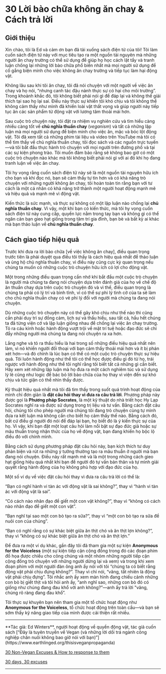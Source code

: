# 30 Lời bào chữa không ăn chay & Cách trả lời

## Giới thiệu

Xin chào, tôi là Ed và cảm ơn bạn đã tải xuống sách điện tử của tôi! Tôi làm cuốn sách điện tử này với mục tiêu tạo ra một nguồn tài nguyên mà những người ăn chay trường có thể sử dụng để giúp họ học cách lật tẩy và tranh luận chống lại những lời bào chữa phổ biến nhất mà mọi người sử dụng để cố gắng biện minh cho việc không ăn chay trường và tiếp tục làm hại động vật.

Không lâu sau khi tôi ăn chay, tôi đã nói chuyện với một người về việc ăn chay và họ nói, “nhưng canh tác đậu nành thực sự có hại cho môi trường”. Trong khoảnh khắc đó, tôi không biết phải nói gì để đáp lại và không thể giải thích tại sao họ lại sai. Điều này thực sự khiến tôi khó chịu và tôi không thể không cảm thấy như mình đã khiến loài vật thất vọng và giúp người này tiếp tục ăn các sản phẩm từ động vật với lương tâm thoải mái hơn.

Sau cuộc trò chuyện này, tôi đặt ra nhiệm vụ nghiên cứu và tìm hiểu càng nhiều càng tốt về **chủ nghĩa thuần chay** (*veganism*) và tất cả những lập luận mà mọi người sử dụng để biện minh cho việc ăn, mặc và bóc lột động vật. Tôi đã xem tất cả những phim tài liệu và video trên YouTube mà tôi có thể tìm thấy về chủ nghĩa thuần chay, tôi đọc sách và các nguồn trực tuyến&mdash;và tôi bắt đầu thực hành trò chuyện với mọi người trên đường phố và tại các sự kiện phong trào. Tôi muốn đảm bảo rằng sẽ không bao giờ có một cuộc trò chuyện nào khác mà tôi không biết phải nói gì với ai đó khi họ đang tranh luận về việc ăn chay.

Tôi hy vọng rằng cuốn sách điện tử này sẽ là một nguồn tài nguyên hữu ích cho bạn và khi đọc nó, bạn sẽ cảm thấy tự tin hơn và có khả năng trò chuyện với những người không ăn chay, tôi hoàn toàn tin rằng bạn với tư cách là một cá nhân có khả năng trở thành một người hoạt động mạnh mẽ và hiệu quả và mạnh mẽ vì động vật.

Kiến thức là sức mạnh, và thực sự không có một lập luận nào chống lại **chủ nghĩa thuần chay**. Vì vậy, một khi bạn có kiến thức, mà tôi hy vọng cuốn sách điện tử này cung cấp, quyền lực nằm trong tay bạn và không gì có thể ngăn cản bạn gieo hạt giống trong tâm trí gia đình, bạn bè và bất kỳ ai khác mà bạn thảo luận về **chủ nghĩa thuần chay**.

## Cách giao tiếp hiệu quả

Trước khi đưa ra lời bào chữa [về việc không ăn chay], điều quan trọng trước tiên là phải duyệt qua điều tôi thấy là cách hiệu quả nhất để thảo luận và ủng hộ chủ nghĩa thuần chay, vì điều này cũng cực kỳ quan trọng nếu chúng ta muốn có những cuộc trò chuyện hữu ích có lợi cho động vật.

Một trong những điều quan trọng cần nhớ khi bắt đầu một cuộc trò chuyện là người mà chúng ta đang nói chuyện dựa trên đánh giá của họ về chế độ ăn thuần chay dựa trên cuộc trò chuyện đó và vì thế, điều quan trọng là chúng ta phải có lý trí và bình tĩnh, vì có thể sự phi lý tình cờ của ta sẽ làm cho chủ nghĩa thuần chay có vẻ phi lý đối với người mà chúng ta đang nói chuyện.

Dù những cuộc trò chuyện này có thể gây khó chịu như thế nào thì cũng cần phải duy trì sự đồng cảm, lịch sự và thấu hiểu, sau tất cả, hầu hết chúng ta đã từng viện cớ và lập luận giống nhau để chống lại việc ăn chay trường. Tỏ ra cáu kỉnh hoặc hành động vượt trội về mặt trí tuệ hoặc đạo đức sẽ chỉ đẩy những người mà chúng ta đang nói chuyện ra xa hơn.

Lắng nghe và tỏ ra thấu hiểu là hai trong số những điều hiệu quả nhất nên làm, vì nó khiến người đối thoại với bạn cảm thấy thoải mái hơn và ít bị phán xét hơn&mdash;và đó chính là lúc bạn có thể có một cuộc trò chuyện thực sự hiệu quả. Tôi luôn hành động như thể tôi có thể học được điều gì đó từ họ, trái ngược với hành động như thể tôi nghĩ rằng tôi biết tất cả những gì cần biết. Hãy xem xét những lập luận mà họ đưa ra một cách nghiêm túc và sử dụng lý lẽ cũng như logic để bác bỏ lời bào chữa của họ thay vì viện đến sự khó chịu và tức giận có thể nhìn thấy được.

Kỹ thuật hiệu quả nhất mà tôi đã tìm thấy trong suốt quá trình hoạt động của mình chỉ đơn giản là **đặt câu hỏi thay vì đưa ra câu trả lời**. Phương pháp này được gọi là **Phương pháp Socrates**, là một kỹ thuật do nhà triết học Hy Lạp Socrates nghĩ ra và được sử dụng trong trị liệu và tư vấn. Bằng cách đặt câu hỏi, chúng tôi cho phép người mà chúng tôi đang trò chuyện cùng tự mình đưa ra kết luận mà không cần cho biết họ cảm thấy thế nào. Bằng cách đó, bất cứ điều gì người đó nói để đáp lại bạn, họ biết đó là ý kiến ​​thực sự của họ. Vì vậy, khi bạn đặt một loạt câu hỏi làm nổi bật sự đạo đức giả hoặc sự mâu thuẫn trong nhận thức của họ về động vật, bạn đang khiến họ bộc lộ điều đó với chính mình.

Bằng cách sử dụng phương pháp đặt câu hỏi này, bạn kích thích tư duy phản biện và rút ra những ý tưởng thường tạo ra mâu thuẫn ở người mà bạn đang nói chuyện. Điều này rất mạnh mẽ và là một trong những cách gieo hạt giống hiệu quả nhất khi bạn để người đó tự vấn bản thân và tự mình giải quyết rằng hành động của họ không phù hợp với đạo đức của họ.

Một số ví dụ về việc đặt câu hỏi thay vì đưa ra câu trả lời có thể là:

“Bạn có nghĩ hành vi tàn ác với động vật là sai không?”, thay vì “hành vi tàn ác với động vật là sai”. 

“Có cách nào nhân đạo để giết một con vật không?”, thay vì “không có cách nào nhân đạo để giết một con vật”.

“Bạn nghĩ tại sao một con bò tạo ra sữa?”, thay vì “một con bò tạo ra sữa để nuôi con của chúng”.

“Bạn có nghĩ rằng có sự khác biệt giữa ăn thịt chó và ăn thịt lợn không?”, thay vì “không có sự khác biệt giữa ăn thịt chó và ăn thịt lợn.”

Để đưa ra một ví dụ khác, gần đây tôi đã tham gia một sự kiện **Anonymous for the Voiceless** (một sự kiện tiếp cận cộng đồng trong đó các đoạn phim đồ họa được chiếu cho công chúng và một nhóm những người tiếp cận cộng đồng trò chuyện với những người dừng lại và xem) và trong khi xem đoạn phim với một người đàn ông anh ấy nói với tôi “chúng ta có biết rằng động vật phải chịu đựng không?”. Thay vì chỉ nói, “vâng, tất nhiên là động vật phải chịu đựng”. Tôi nhắc anh ấy xem màn hình đang chiếu cảnh những con bò bị giết thịt và tôi hỏi anh ấy, “anh nghĩ sao, những con bò đó có giống như chúng đang đau khổ với anh không?”&mdash;anh ấy trả lời "vâng, chúng rõ ràng đang đau khổ”.

Tôi thực sự khuyên bạn nên tham gia một tổ chức hoạt động như **Anonymous for the Voiceless**, tổ chức hoạt động trên toàn cầu&mdash;và bạn sẽ sớm thấy kỹ năng giao tiếp của mình được cải thiện rất nhiều.

<hr/>
**Tác giả: Ed Winters**, người hoạt động về quyền động vật, tác giả cuốn sách [“Đây là tuyên truyền về Vegan (và những lời dối trá ngành công nghiệp chăn nuôi không bao giờ nói với bạn)”](https://www.earthlinged.org/thisisveganpropaganda)

[30 Non-Vegan Excuses & How to response to them](https://www.earthlinged.org/support)

[30 days, 30 excuses](https://www.youtube.com/playlist?list=PL03LZR09P2gQJyBgHk_XE8gbj8j9uFs8G)

<hr/>